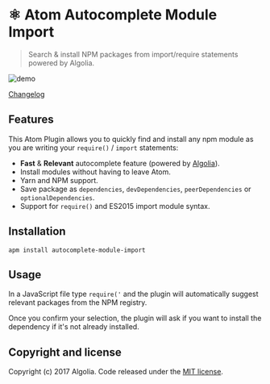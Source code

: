 # ⚛️ Atom Autocomplete Module Import

> Search & install NPM packages from import/require statements powered by Algolia.

![demo](http://g.recordit.co/d5viUB8XY7.gif)

[Changelog](https://github.com/algolia/atom-autocomplete-module-import/blob/master/CHANGELOG.md)

## Features

This Atom Plugin allows you to quickly find and install any npm module as you are writing your `require()` / `import` statements:

  * **Fast** & **Relevant** autocomplete feature (powered by [Algolia][1]).
  * Install modules without having to leave Atom.
  * Yarn and NPM support.
  * Save package as `dependencies`, `devDependencies`, `peerDependencies` or `optionalDependencies`.
  * Support for `require()` and ES2015 import module syntax.

## Installation

```
apm install autocomplete-module-import
```

## Usage

In a JavaScript file type `require('` and the plugin will automatically suggest relevant packages from the NPM registry.

Once you confirm your selection, the plugin will ask if you want to install the dependency if it's not already installed.


## Copyright and license

Copyright (c) 2017 Algolia. Code released under the [MIT license](https://github.com/algolia/atom-autocomplete-module-import/blob/master/LICENSE.md).

[1]: https://www.algolia.com
